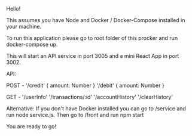 Hello!

This assumes you have Node and Docker / Docker-Compose installed in your machine.

To run this application please go to root folder of this procker and run docker-compose up.

This will start an API service in port 3005 and a mini React App in port 3002. 


API: 


POST -
'/credit' { amount: Number }
'/debit'  { amount: Number }

GET - 
'/userInfo'
'/transactions/:id'
'/accountHistory'
'/clearHistory'



Alternative: If you don't have Docker installed you can go to /service and run node service.js. Then go to /front and run npm start

You are ready to go!
